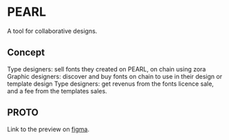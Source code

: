 # PEARL
A tool for collaborative designs. 

## Concept
Type designers: sell fonts they created on PEARL, on chain using zora
Graphic designers: discover and buy fonts on chain to use in their design or template design
Type designers: get revenus from the fonts licence sale, and a fee from the templates sales.

## PROTO
Link to the preview on [figma](https://www.figma.com/proto/KgbvygCcKN8sbSb8oXAsex/PEARL-HACKATHON?page-id=0%3A1&node-id=15%3A487&viewport=-298%2C653%2C0.12&scaling=scale-down&starting-point-node-id=6%3A263).